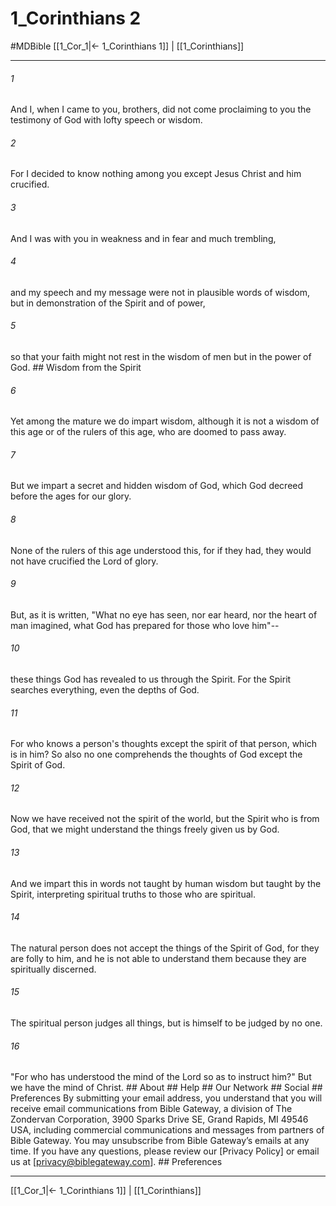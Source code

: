 # 1_Corinthians 2
#MDBible
[[1_Cor_1|← 1_Corinthians 1]] | [[1_Corinthians]]

***






###### 1 


And I, when I came to you, brothers, did not come proclaiming to you the testimony of God with lofty speech or wisdom. 





###### 2 


For I decided to know nothing among you except Jesus Christ and him crucified. 





###### 3 


And I was with you in weakness and in fear and much trembling, 





###### 4 


and my speech and my message were not in plausible words of wisdom, but in demonstration of the Spirit and of power, 





###### 5 


so that your faith might not rest in the wisdom of men but in the power of God. ## Wisdom from the Spirit 





###### 6 


Yet among the mature we do impart wisdom, although it is not a wisdom of this age or of the rulers of this age, who are doomed to pass away. 





###### 7 


But we impart a secret and hidden wisdom of God, which God decreed before the ages for our glory. 





###### 8 


None of the rulers of this age understood this, for if they had, they would not have crucified the Lord of glory. 





###### 9 


But, as it is written, "What no eye has seen, nor ear heard, nor the heart of man imagined, what God has prepared for those who love him"-- 





###### 10 


these things God has revealed to us through the Spirit. For the Spirit searches everything, even the depths of God. 





###### 11 


For who knows a person's thoughts except the spirit of that person, which is in him? So also no one comprehends the thoughts of God except the Spirit of God. 





###### 12 


Now we have received not the spirit of the world, but the Spirit who is from God, that we might understand the things freely given us by God. 





###### 13 


And we impart this in words not taught by human wisdom but taught by the Spirit, interpreting spiritual truths to those who are spiritual. 





###### 14 


The natural person does not accept the things of the Spirit of God, for they are folly to him, and he is not able to understand them because they are spiritually discerned. 





###### 15 


The spiritual person judges all things, but is himself to be judged by no one. 





###### 16 


"For who has understood the mind of the Lord so as to instruct him?" But we have the mind of Christ. ## About ## Help ## Our Network ## Social ## Preferences By submitting your email address, you understand that you will receive email communications from Bible Gateway, a division of The Zondervan Corporation, 3900 Sparks Drive SE, Grand Rapids, MI 49546 USA, including commercial communications and messages from partners of Bible Gateway. You may unsubscribe from Bible Gateway&rsquo;s emails at any time. If you have any questions, please review our [Privacy Policy] or email us at [privacy@biblegateway.com]. ## Preferences

***

[[1_Cor_1|← 1_Corinthians 1]] | [[1_Corinthians]]
